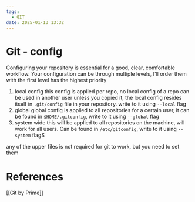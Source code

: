 ```yaml
---
tags:
  - GIT
date: 2025-01-13 13:32
---
```

# Git - config
Configuring your repository is essential for a good, clear, comfortable workflow. Your configuration can be through multiple levels, I'll order them with the first level has the highest priority
1. local config
   this config is applied per repo, no local config of a repo can be used in another user unless you copied it, the local config resides itself in `.git/config` file in your repository. write to it using `--local` flag
2. global
   global config is applied to all repositories for a certain user, it can be found in `$HOME/.gitconfig`, write to it using `--global` flag
3. system wide
   this will be applied to all repositories on the machine, will work for all users. Can be found in `/etc/gitconfig`, write to it using `--system` flagS

any of the upper files is not required for git to work, but you need to set them


# References
[[Git by Prime]]
